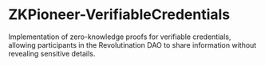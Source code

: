 # ZKPioneer-VerifiableCredentials
Implementation of zero-knowledge proofs for verifiable credentials, allowing participants in the Revolutination DAO to share information without revealing sensitive details.
